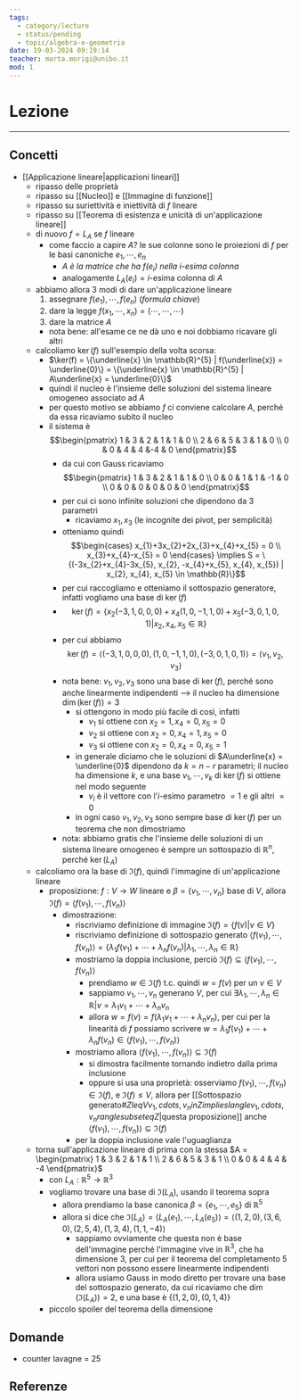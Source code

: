 ```yaml
---
tags:
  - category/lecture
  - status/pending
  - topic/algebra-e-geometria
date: 19-03-2024 09:19:14
teacher: marta.morigi@unibo.it
mod: 1
---
```

# Lezione
---
## Concetti
- [[Applicazione lineare|applicazioni lineari]]
	- ripasso delle proprietà
	- ripasso su [[Nucleo]] e [[Immagine di funzione]]
	- ripasso su suriettività e iniettività di $f$ lineare
	- ripasso su [[Teorema di esistenza e unicità di un'applicazione lineare]]
	- di nuovo $f = L_{A}$ se $f$ lineare
		- come faccio a capire $A$? le sue colonne sono le proiezioni di $f$ per le basi canoniche $e_{1}, \cdots, e_{n}$
			- _$A$ è la matrice che ha $f(e_{i})$ nella $i$-esima colonna_
			- analogamente $L_{A}(e_{i}) = i$-esima colonna di $A$
	- abbiamo allora 3 modi di dare un'applicazione lineare
		1. assegnare $f(e_{1}), \cdots, f(e_{n})$ (_formula chiave_)
		2. dare la legge $f(x_{1}, \cdots, x_{n}) = (\cdots, \cdots, \cdots)$
		3. dare la matrice $A$
		- nota bene: all'esame ce ne dà uno e noi dobbiamo ricavare gli altri
	- calcoliamo $\ker(f)$ sull'esempio della volta scorsa:
		- $\ker(f) = \{\underline{x} \in \mathbb{R}^{5} | f(\underline{x}) = \underline{0}\} = \{\underline{x} \in \mathbb{R}^{5} | A\underline{x} = \underline{0}\}$
		- quindi il nucleo è l'insieme delle soluzioni del sistema lineare omogeneo associato ad $A$
		- per questo motivo se abbiamo $f$ ci conviene calcolare $A$, perché da essa ricaviamo subito il nucleo
		- il sistema è $$\begin{pmatrix} 1 & 3 & 2 & 1 & 1 & 0 \\ 2 & 6 & 5 & 3 & 1 & 0 \\ 0 & 0 & 4 & 4 &-4 & 0 \end{pmatrix}$$
			- da cui con Gauss ricaviamo $$\begin{pmatrix} 1 & 3 & 2 & 1 & 1 & 0 \\ 0 & 0 & 1 & 1 & -1 & 0 \\ 0 & 0 & 0 & 0 & 0 & 0 \end{pmatrix}$$
			- per cui ci sono infinite soluzioni che dipendono da 3 parametri
				- ricaviamo $x_{1}, x_{3}$ (le incognite dei pivot, per semplicità)
			- otteniamo quindi $$\begin{cases} x_{1}+3x_{2}+2x_{3}+x_{4}+x_{5} = 0 \\ x_{3}+x_{4}-x_{5} = 0 \end{cases} \implies S = \{(-3x_{2}+x_{4}-3x_{5}, x_{2}, -x_{4}+x_{5}, x_{4}, x_{5}) | x_{2}, x_{4}, x_{5} \in \mathbb{R}\}$$
			- per cui raccogliamo e otteniamo il sottospazio generatore, infatti vogliamo una base di $\ker(f)$
			- $$\ker(f) = \{x_{2}(-3, 1, 0, 0, 0) + x_{4}(1, 0, -1, 1, 0) + x_{5}(-3, 0, 1, 0, 1) | x_{2}, x_{4}, x_{5} \in \mathbb{R}\}$$
			- per cui abbiamo $$\ker(f) = \langle (-3, 1, 0, 0, 0), (1, 0, -1, 1, 0), (-3, 0, 1, 0, 1) \rangle = \langle v_{1}, v_{2}, v_{3} \rangle$$
			- nota bene: $v_{1}, v_{2}, v_{3}$ sono una base di $\ker(f)$, perché sono anche linearmente indipendenti --> il nucleo ha dimensione $\dim(\ker(f)) = 3$
				- si ottengono in modo più facile di così, infatti
					- $v_{1}$ si ottiene con $x_{2}=1, x_{4}=0, x_{5}=0$
					- $v_{2}$ si ottiene con $x_{2}=0, x_{4}=1, x_{5}=0$
					- $v_{3}$ si ottiene con $x_{2}=0, x_{4}=0, x_{5}=1$
				- in generale diciamo che le soluzioni di $A\underline{x} = \underline{0}$ dipendono da $k = n - r$ parametri; il nucleo ha dimensione $k$, e una base $v_{1}, \cdots, v_{k}$ di $\ker(f)$ si ottiene nel modo seguente
					- $v_{i}$ è il vettore con l'$i$-esimo parametro $= 1$ e gli altri $= 0$
				- in ogni caso $v_{1}, v_{2}, v_{3}$ sono sempre base di $\ker(f)$ per un teorema che non dimostriamo
			- nota: abbiamo gratis che l'insieme delle soluzioni di un sistema lineare omogeneo è sempre un sottospazio di $\mathbb{R}^{n}$, perché $\ker(L_{A})$
	- calcoliamo ora la base di $\Im(f)$, quindi l'immagine di un'applicazione lineare
		- proposizione: $f: V \to W$ lineare e $\beta = \{v_{1}, \cdots, v_{n}\}$ base di $V$, allora $\Im(f) = \langle f(v_{1}), \cdots, f(v_{n}) \rangle$
			- dimostrazione:
				- riscriviamo definizione di immagine $\Im(f) = \{f(v) | v \in V\}$
				- riscriviamo definizione di sottospazio generato $\langle f(v_{1}), \cdots, f(v_{n}) \rangle = \{\lambda_{1}f(v_{1}) + \cdots + \lambda_{n}f(v_{n}) | \lambda_{1}, \cdots, \lambda_{n} \in \mathbb{R}\}$
				- mostriamo la doppia inclusione, perciò $\Im(f) \subseteq \langle f(v_{1}), \cdots, f(v_{n}) \rangle$
					- prendiamo $w \in \Im(f)$ t.c. quindi $w = f(v)$ per un $v \in V$
					- sappiamo $v_{1}, \cdots, v_{n}$ generano $V$, per cui $\exists \lambda_{1}, \cdots, \lambda_{n} \in \mathbb{R} | v = \lambda_{1}v_{1} + \cdots + \lambda_{n}v_{n}$
					- allora $w = f(v) = f(\lambda_{1}v_{1} + \cdots + \lambda_{n}v_{n})$, per cui per la linearità di $f$ possiamo scrivere $w = \lambda_{1}f(v_{1}) + \cdots + \lambda_{n}f(v_{n}) \in \langle f(v_{1}), \cdots, f(v_{n}) \rangle$
				- mostriamo allora $\langle f(v_{1}), \cdots, f(v_{n}) \rangle \subseteq \Im(f)$
					- si dimostra facilmente tornando indietro dalla prima inclusione
					- oppure si usa una proprietà: osserviamo $f(v_{1}), \cdots, f(v_{n}) \in \Im(f)$, e $\Im(f) \leq V$, allora per [[Sottospazio generato#$Z leq V v_{1}, cdots, v_{n} in Z implies langle v_{1}, cdots, v_{n} rangle subseteq Z$|questa proposizione]] anche $\langle f(v_{1}), \cdots, f(v_{n}) \rangle \subseteq \Im(f)$
				- per la doppia inclusione vale l'uguaglianza
	- torna sull'applicazione lineare di prima con la stessa $A = \begin{pmatrix} 1 & 3 & 2 & 1 & 1 \\ 2 & 6 & 5 & 3 & 1 \\ 0 & 0 & 4 & 4 & -4 \end{pmatrix}$
		- con $L_{A}: \mathbb{R}^{5} \to \mathbb{R}^{3}$
		- vogliamo trovare una base di $\Im(L_{A})$, usando il teorema sopra
			- allora prendiamo la base canonica $\beta = \{e_{1}, \cdots, e_{5}\}$ di $\mathbb{R}^{5}$
			- allora si dice che $\Im(L_{A}) = \langle L_{A}(e_{1}), \cdots, L_{A}(e_{5}) \rangle = \langle (1, 2, 0), (3, 6, 0), (2, 5, 4), (1, 3, 4), (1, 1, -4) \rangle$
				- sappiamo ovviamente che questa non è base dell'immagine perché l'immagine vive in $\mathbb{R}^{3}$, che ha dimensione 3, per cui per il teorema del completamento 5 vettori non possono essere linearmente indipendenti
				- allora usiamo Gauss in modo diretto per trovare una base del sottospazio generato, da cui ricaviamo che $\dim(\Im(L_{A})) = 2$, e una base è $\{(1, 2, 0), (0, 1, 4)\}$
		- piccolo spoiler del teorema della dimensione

## Domande
- counter lavagne = 25

## Referenze
